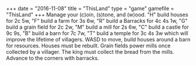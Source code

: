 +++
date = "2016-11-08"
title = "ThisLand"
type = "game"
gamefile = "ThisLand"
+++
Manage your (c)oin, (s)tone, and (w)ood. "H" build houses for 2c 5w, "F" build a farm for 3s 6w, "R" build a Barracks for 4c 4s 1w, "G" build a grain field for 2c 2w, "M" build a mill for 2s 6w, 
"C" build a castle for 9c 9s, "B" build a barn for 7c 7w, "T" build a temple for 3c 4s 3w which will improve the lifetime of villagers. WASD to move, build houses around a barn for resources. Houses must be rebuilt. Grain fields power mills once collected by a villager. The king must collect the bread from the mills. Advance to the corners with barracks.
